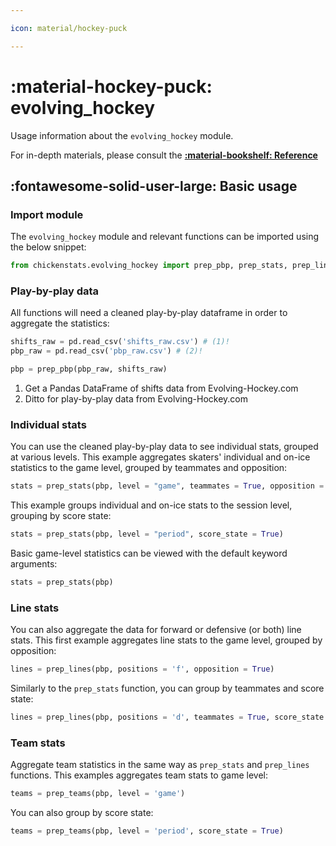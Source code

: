 ```yaml
---

icon: material/hockey-puck

---
```


# :material-hockey-puck: **evolving_hockey**

Usage information about the `evolving_hockey` module.

For in-depth materials, please consult the **[:material-bookshelf: Reference](../../reference/reference.md)**

## :fontawesome-solid-user-large: **Basic usage**

### **Import module**

The `evolving_hockey` module and relevant functions can be imported using the below snippet:

```python
from chickenstats.evolving_hockey import prep_pbp, prep_stats, prep_lines, prep_team
```

### **Play-by-play data**

All functions will need a cleaned play-by-play dataframe in order to aggregate the statistics:

```python
shifts_raw = pd.read_csv('shifts_raw.csv') # (1)! 
pbp_raw = pd.read_csv('pbp_raw.csv') # (2)!

pbp = prep_pbp(pbp_raw, shifts_raw)
```

1. Get a Pandas DataFrame of shifts data from Evolving-Hockey.com
2. Ditto for play-by-play data from Evolving-Hockey.com

### **Individual stats**

You can use the cleaned play-by-play data to see individual stats, grouped at various levels. This example
aggregates skaters' individual and on-ice statistics to the game level, grouped by teammates and opposition:

```python
stats = prep_stats(pbp, level = "game", teammates = True, opposition = True)
```

This example groups individual and on-ice stats to the session level, grouping by score state:

```python
stats = prep_stats(pbp, level = "period", score_state = True)
```

Basic game-level statistics can be viewed with the default keyword arguments:

```python
stats = prep_stats(pbp)
```

### **Line stats**

You can also aggregate the data for forward or defensive (or both) line stats. This first example aggregates line stats
to the game level, grouped by opposition:

```python
lines = prep_lines(pbp, positions = 'f', opposition = True)
```

Similarly to the `prep_stats` function, you can group by teammates and score state:

```python
lines = prep_lines(pbp, positions = 'd', teammates = True, score_state = True)
```

### **Team stats**

Aggregate team statistics in the same way as `prep_stats` and `prep_lines` functions. This examples aggregates team stats
to game level:

```python
teams = prep_teams(pbp, level = 'game')
```

You can also group by score state:

```python
teams = prep_teams(pbp, level = 'period', score_state = True)
```
